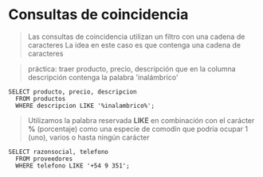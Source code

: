 # Consultas de coincidencia

> Las consultas de coincidencia utilizan un filtro con una cadena de caracteres
> La idea en este caso es que contenga una cadena de caracteres

> práctica:
> traer producto, precio, descripción que en la columna descripción contenga la palabra 'inalámbrico'

    SELECT producto, precio, descripcion  
      FROM productos  
      WHERE descripcion LIKE '%inalambrico%'; 

> Utilizamos la palabra reservada **LIKE** en combinación con el carácter **%** (porcentaje) como una especie de comodín que podría ocupar 1 (uno), varios o hasta ningún carácter

    SELECT razonsocial, telefono  
      FROM proveedores  
      WHERE telefono LIKE '+54 9 351';   
